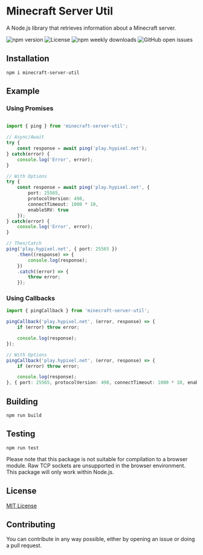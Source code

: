 # Minecraft Server Util
A Node.js library that retrieves information about a Minecraft server.

![npm version](https://img.shields.io/npm/v/minecraft-server-util?label=version)
![License](https://img.shields.io/npm/l/minecraft-server-util)
![npm weekly downloads](https://img.shields.io/npm/dw/minecraft-server-util)
![GitHub open issues](https://img.shields.io/github/issues-raw/PassTheMayo/Minecraft-Ping)

## Installation
`npm i minecraft-server-util`

## Example

### Using Promises
```ts

import { ping } from 'minecraft-server-util';

// Async/Await
try {
    const response = await ping('play.hypixel.net');
} catch(error) {
    console.log('Error', error);
}

// With Options
try {
    const response = await ping('play.hypixel.net', {
        port: 25565,
        protocolVersion: 498,
        connectTimeout: 1000 * 10,
        enableSRV: true
    });
} catch(error) {
    console.log('Error', error);
}

// Then/Catch
ping('play.hypixel.net', { port: 25565 })
    .then((response) => {
        console.log(response);
    })
    .catch((error) => {
        throw error;
    });

```

### Using Callbacks
```ts
import { pingCallback } from 'minecraft-server-util';

pingCallback('play.hypixel.net', (error, response) => {
    if (error) throw error;

    console.log(response);
});

// With Options
pingCallback('play.hypixel.net', (error, response) => {
    if (error) throw error;

    console.log(response);
}, { port: 25565, protocolVersion: 498, connectTimeout: 1000 * 10, enableSRV: true });

```

## Building

```
npm run build
```

## Testing

```
npm run test
```

Please note that this package is not suitable for compilation to a browser module. Raw TCP sockets are unsupported in the browser environment. This package will only work within Node.js.

## License
[MIT License](https://github.com/PassTheMayo/Minecraft-Ping/blob/master/LICENSE)

## Contributing
You can contribute in any way possible, either by opening an issue or doing a pull request.